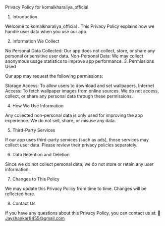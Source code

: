 Privacy Policy for komalkharaliya_official

1. Introduction

Welcome to komalkharaliya_official . This Privacy Policy explains how we handle user data when you use our app.

2. Information We Collect

No Personal Data Collected: Our app does not collect, store, or share any personal or sensitive user data.
Non-Personal Data: We may collect anonymous usage statistics to improve app performance.
3. Permissions Used

Our app may request the following permissions:

Storage Access: To allow users to download and set wallpapers.
Internet Access: To fetch wallpaper images from online sources.
We do not access, collect, or share any personal data through these permissions.

4. How We Use Information

Any collected non-personal data is only used for improving the app experience. We do not sell, share, or misuse any data.

5. Third-Party Services

If our app uses third-party services (such as ads), those services may collect user data. Please review their privacy policies separately.

6. Data Retention and Deletion

Since we do not collect personal data, we do not store or retain any user information.

7. Changes to This Policy

We may update this Privacy Policy from time to time. Changes will be reflected here.

8. Contact Us

If you have any questions about this Privacy Policy, you can contact us at:
📧 Jayshankar8455@gmail.com
